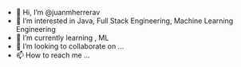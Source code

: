 - 👋 Hi, I’m @juanmherrerav
- 👀 I’m interested in Java, Full Stack Engineering, Machine Learning Engineering
- 🌱 I’m currently learning , ML
- 💞️ I’m looking to collaborate on ...
- 📫 How to reach me ...

<!---
juanmherrerav/juanmherrerav is a ✨ special ✨ repository because its `README.md` (this file) appears on your GitHub profile.
You can click the Preview link to take a look at your changes.
--->
